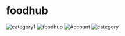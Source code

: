 # foodhub
![category1](https://user-images.githubusercontent.com/40516537/86516575-654d4000-be3f-11ea-802f-487e5cc57b45.PNG)
![foodhub](https://user-images.githubusercontent.com/40516537/86516577-67af9a00-be3f-11ea-8600-7dd2f3125595.PNG)
![Account](https://user-images.githubusercontent.com/40516537/86516579-68483080-be3f-11ea-9292-d7221cbb5878.PNG)
![category](https://user-images.githubusercontent.com/40516537/86516581-68e0c700-be3f-11ea-9073-9b75778d8af4.PNG)
